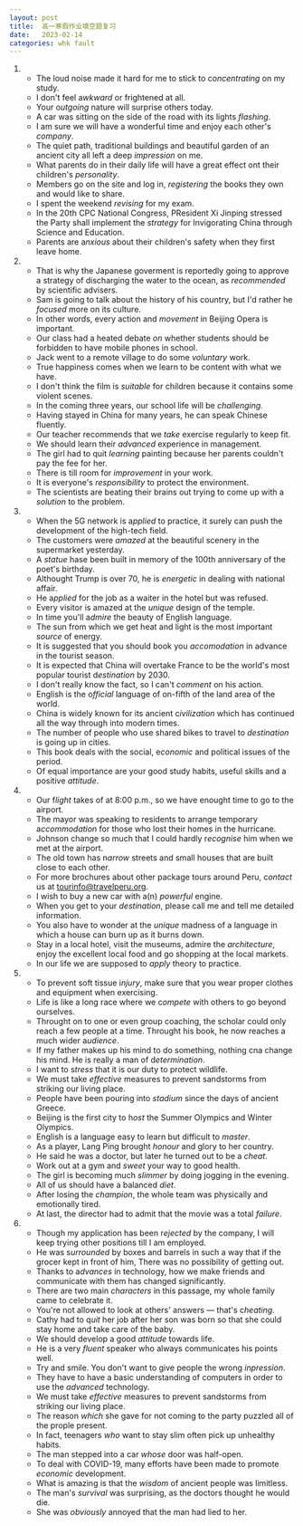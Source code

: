 ```yaml
---
layout: post
title:  高一寒假作业填空题复习
date:   2023-02-14
categories: whk fault
---
```


1.  
    *   The loud noise made it hard for me to stick to c*oncentrating* on my study.
    *   I don't feel a*wkward* or frightened at all.
    *   Your o*utgoing* nature will surprise others today.
    *   A car was sitting on the side of the road with its lights *flashing*.
    *   I am sure we will have a wonderful time and enjoy each other's *company*.
    *   The quiet path, traditional buildings and beautiful garden of an ancient city all left a deep *impression* on me.
    *   What parents do in their daily life will have a great effect ont their children's *personality*.
    *   Members go on the site and log in, *registering* the books they own and would like to share.
    *   I spent the weekend *revising* for my exam.
    *   In the 20th CPC National Congress, PResident Xi Jinping stressed the Party shall implement the *strategy* for Invigorating China through Science and Education.
    *   Parents are a*nxious* about their children's safety when they first leave home.
2.  
    *   That is why the Japanese goverment is reportedly going to approve a strategy of discharging the water to the ocean, as *recommended* by scientific advisers.
    *   Sam is going to talk about the history of his country, but I'd rather he *focused* more on its culture.
    *   In other words, every action and *movement* in Beijing Opera is important.
    *   Our class had a heated debate *on* whether students should be forbidden to have mobile phones in school.
    *   Jack went to a remote village to do some *voluntary* work.
    *   True happiness comes when we learn to be content with what we have.
    *   I don't think the film is *suitable* for children because it contains some violent scenes.
    *   In the coming three years, our school life will be *challenging*.
    *   Having stayed in China for many years, he can speak Chinese fluently.
    *   Our teacher recommends that we *take* exercise regularly to keep fit.
    *   We should learn their *advanced* experience in management.
    *   The girl had to quit *learning* painting because her parents couldn't pay the fee for her.
    *   There is till room for *improvement* in your work.
    *   It is everyone's *responsibility* to protect the environment.
    *   The scientists are beating their brains out trying to come up with a *solution* to the problem.
3.  *   When the 5G network is a*pplied* to practice, it surely can push the development of the high-tech field.
    *   The customers were *amazed* at the beautiful scenery in the supermarket yesterday.
    *   A *statue* hase been built in memory of the 100th anniversary of the poet's birthday.
    *   Althought Trump is over 70, he is *energetic* in dealing with national affair.
    *   He a*pplied* for the job as a waiter in the hotel but was refused.
    *   Every visitor is amazed at the *unique* design of the temple.
    *   In time you'll a*dmire* the beauty of English language.
    *   The sun from which we get heat and light is the most important *source* of energy.
    *   It is suggested that you should book you *accomodation* in advance in the tourist season.
    *   It is expected that China will overtake France to be the world's most popular tourist d*estination* by 2030.
    *   I don't really know the fact, so I can't *comment* on his action.
    *   English is the o*fficial* language of on-fifth of the land area of the world.
    *   China is widely known for its ancient c*ivilization* which has continued all the way through into modern times.
    *   The number of people who use shared bikes to travel to *destination* is going up in cities.
    *   This book deals with the social, e*conomic* and political issues of the period.
    *   Of equal importance are your good study habits, useful skills and a positive *attitude*.
4.  
    *   Our f*light* takes of at 8:00 p.m., so we have enought time to go to the airport.
    *   The mayor was speaking to residents to arrange temporary a*ccommodation* for those who lost their homes in the hurricane.
    *   Johnson change so much that I could hardly r*ecognise* him when we met at the airport.
    *   The old town has n*arrow* streets and small houses that are built close to each other.
    *   For more brochures about other package tours around Peru, c*ontact* us at tourinfo@travelperu.org.
    *   I wish to buy a new car with a(n) *powerful* engine.
    *   When you get to your *destination*, please call me and tell me detailed information.
    *   You also have to wonder at the *unique* madness of a language in which a house can burn up as it burns down.
    *   Stay in a local hotel, visit the museums, admire the *architecture*, enjoy the excellent local food and go shopping at the local markets.
    *   In our life we are supposed to *apply* theory to practice.
5.  
    *   To prevent soft tissue i*njury*, make sure that you wear proper clothes and equipment when exercising.
    *   Life is like a long race where we c*ompete* with others to go beyond ourselves.
    *   Throught on to one or even group coaching, the scholar could only reach a few people at a time. Throught his book, he now reaches a much wider a*udience*.
    *   If my father makes up his mind to do something, nothing cna change his mind. He is really a man of d*etermination*.
    *   I want to s*tress* that it is our duty to protect wildlife.
    *   We must take *effective* measures to prevent sandstorms from striking our living place.
    *   People have been pouring into *stadium* since the days of ancient Greece.
    *   Beijing is the first city to h*ost* the Summer Olympics and Winter Olympics.
    *   English is a language easy to learn but difficult to *master*.
    *   As a player, Lang Ping brought *honour* and glory to her country.
    *   He said he was a doctor, but later he turned out to be a *cheat*.
    *   Work out at a gym and *sweet* your way to good health.
    *   The girl is becoming much *slimmer* by doing jogging in the evening.
    *   All of us should have a balanced *diet*.
    *   After losing the *champion*, the whole team was physically and emotionally tired.
    *   At last, the director had to admit that the movie was a total *failure*.
6.  
    *   Though my application has been r*ejected* by the company, I will keep trying other positions till I am employed.
    *   He was s*urrounded* by boxes and barrels in such a way that if the grocer kept in front of him, There was no possibility of getting out.
    *   Thanks to a*dvances* in technology, how we make friends and communicate with them has changed significantly.
    *   There are two main *characters* in this passage, my whole family came to celebrate it.
    *   You're not allowed to look at others' answers — that's c*heating*.
    *   Cathy had to q*uit* her job after her son was born so that she could stay home and take care of the baby.
    *   We should develop a good *attitude* towards life.
    *   He is a very *fluent* speaker who always communicates his points well.
    *   Try and smile. You don't want to give people the wrong *inpression*.
    *   They have to have a basic understanding of computers in order to use the *advanced* technology.
    *   We must take *effective* measures to prevent sandstorms from striking our living place.
    *   The reason *which* she gave for not coming to the party puzzled all of the prople present.
    *   In fact, teenagers *who* want to stay slim often pick up unhealthy habits.
    *   The man stepped into a car *whose* door was half-open.
    *   To deal with COVID-19, many efforts have been made to promote *economic* development.
    *   What is amazing is that the *wisdom* of ancient people was limitless.
    *   The man's *survival* was surprising, as the doctors thought he would die.
    *   She was *obviously* annoyed that the man had lied to her.